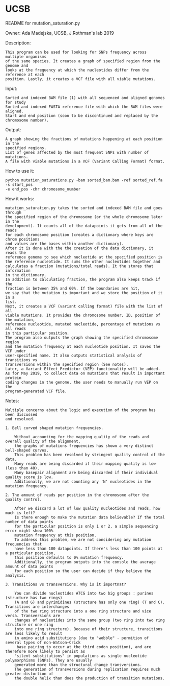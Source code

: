 # UCSB
README for mutation_saturation.py 

Owner: Ada Madejska, UCSB, J.Rothman's lab 2019

Description:

	This program can be used for looking for SNPs frequency across multiple organisms
	of the same species. It creates a graph of specified region from the genome and 
	looks at the frequency at which the nucleotides differ from the reference at each
	position. Lastly, it creates a VCF file with all viable mutations. 

Input:

	Sorted and indexed BAM file (1) with all sequenced and aligned genomes for study
	Sorted and indexed FASTA reference file with which the BAM files were aligned.
	Start and end position (soon to be discontinued and replaced by the chromosome number).

Output:

	A graph showing the fractions of mutations happening at each position in the 
	specified regions.
	List of genes affected by the most frequent SNPs with number of mutations.
	A file with viable mutations in a VCF (Variant Calling Format) format. 

How to use it:

	python mutation_saturations.py -bam sorted_bam.bam -ref sorted_ref.fa -s start_pos
	-e end_pos -chr chromosome_number

How it works:

	mutation_saturation.py takes the sorted and indexed BAM file and goes through 
	the specified region of the chromosome (or the whole chromosome later in the 
	development). It counts all of the datapoints it gets from all of the reads 
	for each chromosome position (creates a dictionary where keys are chrom positions
	and values are the bases within another dictionary).
	After it is done with the the creation of the data dictionary, it reads the 
	reference genome to see which nucleotide at the specified position is 
	the reference nucleotide. It sums the other nucleotides together and 
	calculates a fraction (mutations/total reads). It the stores that information
	in the dictionary. 
	In addition to calculating fraction, the program also keeps track if the 
	fraction is between 35% and 60%. If the boundaries are hit,
	we say that the mutation is important and we store the position of it in a 
	list.
	Next, it creates a VCF (variant calling format) file with the list of all 
	viable mutations. It provides the chromosome number, ID, position of the mutation,
	reference nucleotide, mutated nucleotide, percentage of mutations vs all reads
	in this particular position. 
	The program also outputs the graph showing the specified chromosome region
	and the mutation frequency at each nucleotide position. It saves the VCF under 
	user-specified name. It also outputs statistical analysis of transitions vs 
	transversions within the specified region (See notes). 
	Later, a Variant Effect Predictor (VEP) functionality will be added. 
	As for May 2019, to collect data on mutations that result in important protein 
	coding changes in the genome, the user needs to manually run VEP on the 
	program-generated VCF file. 

Notes:

	Multiple concerns about the logic and execution of the program has been discussed
	and resolved. 
	
	1. Bell curved shaped mutation frequencies.
	
		Without accounting for the mapping quality of the reads and overall quality of the alignment,
		the graphs of mutations frequencies has shown a very distinct bell-shaped curves.
		This problem has been resolved by stringent quality control of the data.
		Many reads are being discarded if their mapping quality is low (less than 40).
		Many basepair alignment are being discarded if their individual quality score is low. 
		Additionally, we are not counting any 'N' nucleotides in the mutation frequency.
		
	2. The amount of reads per position in the chromosome after the quality control.
	
		After we discard a lot of low quality nucleotides and reads, how much is left? 
		Is there enough to make the mutation data believable? If the total number of data points
		for the particular position is only 1 or 2, a simple sequencing error might show 100% 
		mutation frequency at this position.
		To address this problem, we are not concidering any mutation frequencies that 
		have less than 100 datapoints. If there's less than 100 points at a particular position,
		this position defaults to 0% mutation frequency. 
		Additionally, the program outputs into the console the average amount of data points
		for each position so the user can decide if they believe the analysis. 
		
	3. Transitions vs transversions. Why is it importnat?
	
		You can divide nucleotides ATCG into two big groups : purines (structure has two rings) 
		(A and G) and pyrimidines (structure has only one ring) (T and C). Transitions are interchanges
		of the two ring structure into a one ring structure and vice versa. Transversions are 
		changes of nucleotides into the same group (two ring into two ring structure or one ring
		into one ring structure). Because of their structure, transitions are less likely to result 
		in amino acid substitutions (due to "wobble" - permition of  several types of non-Watson–Crick
		 base pairing to occur at the third codon position), and are therefore more likely to persist as 
		"silent substitutions" in populations as single nucleotide polymorphisms (SNPs). They are usually
		generated more than the structural change transversions. 
		The generation of transversions during replication requires much greater distortion of
		the double helix than does the production of transition mutations.
